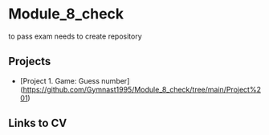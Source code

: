 # Module_8_check
to pass exam needs to create repository
## Projects
* [Project 1. Game: Guess number] (https://github.com/Gymnast1995/Module_8_check/tree/main/Project%201)
## Links to CV
